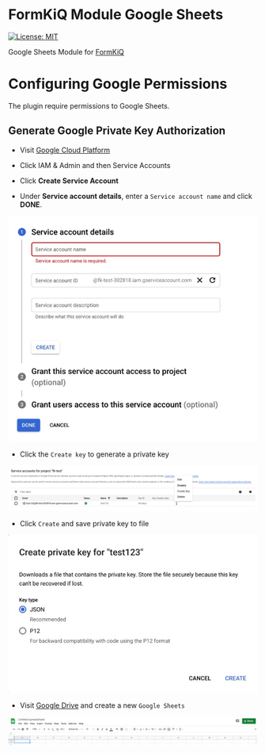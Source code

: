 # FormKiQ Module Google Sheets
[![License: MIT](https://img.shields.io/badge/License-MIT-yellow.svg)](https://opensource.org/licenses/MIT)

Google Sheets Module for [FormKiQ](https://github.com/formkiq/formkiq-core)

# Configuring Google Permissions

The plugin require permissions to Google Sheets.

## Generate Google Private Key Authorization

- Visit [Google Cloud Platform](https://console.cloud.google.com/)

- Click IAM & Admin and then Service Accounts

- Click **Create Service Account**

- Under **Service account details**, enter a `Service account name` and click **DONE**.

![Service Account Details](https://github.com/formkiq/formkiq-module-google-sheets/raw/master/docs/service-account-details.jpg)

- Click the `Create key` to generate a private key

![Service Accounts](https://github.com/formkiq/formkiq-module-google-sheets/raw/master/docs/service-accounts.png)

- Click `Create` and save private key to file

![Private Key](https://github.com/formkiq/formkiq-module-google-sheets/raw/master/docs/service-privatekey.jpg)

- Visit [Google Drive](https://drive.google.com/) and create a new `Google Sheets`

![Share Google Sheet](https://github.com/formkiq/formkiq-module-google-sheets/raw/master/docs/share-google-sheet.png)
